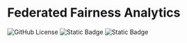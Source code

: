# Federated Fairness Analytics

![GitHub License](https://img.shields.io/github/license/oscardilley/federated-fairness?logoColor=green)
![Static Badge](https://img.shields.io/badge/federated_analytics-red)
![Static Badge](https://img.shields.io/badge/fairness-blue)

